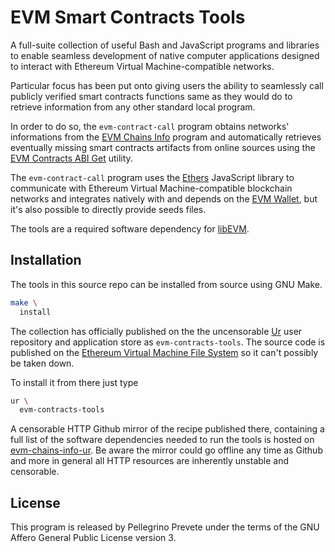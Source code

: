 [comment]: <> (SPDX-License-Identifier: AGPL-3.0)

[comment]: <> (-------------------------------------------------------------)
[comment]: <> (Copyright © 2024, 2025  Pellegrino Prevete)
[comment]: <> (All rights reserved)
[comment]: <> (-------------------------------------------------------------)

[comment]: <> (This program is free software: you can redistribute)
[comment]: <> (it and/or modify it under the terms of the GNU Affero)
[comment]: <> (General Public License as published by the Free)
[comment]: <> (Software Foundation, either version 3 of the License.)

[comment]: <> (This program is distributed in the hope that it will be useful,)
[comment]: <> (but WITHOUT ANY WARRANTY; without even the implied warranty of)
[comment]: <> (MERCHANTABILITY or FITNESS FOR A PARTICULAR PURPOSE. See the)
[comment]: <> (GNU Affero General Public License for more details.)

[comment]: <> (You should have received a copy of the GNU Affero General Public)
[comment]: <> (License along with this program.)
[comment]: <> (If not, see <https://www.gnu.org/licenses/>.)

# EVM Smart Contracts Tools

A full-suite collection of useful Bash and JavaScript
programs and libraries to enable seamless development
of native computer applications designed to interact
with Ethereum Virtual Machine-compatible networks. 

Particular focus has been put onto giving users the ability
to seamlessly call publicly verified smart contracts functions
same as they would do to retrieve information from any other standard
local program.

In order to do so, the `evm-contract-call` program obtains networks'
informations from the
[EVM Chains Info](
  https://github.com/themartiancompany/evm-chains-info)
program and automatically retrieves eventually missing smart
contracts artifacts from online sources using the
[EVM Contracts ABI Get](
  https://github.com/themartiancompany/evm-contracts-abi-get)
utility.

The `evm-contract-call` program uses the 
[Ethers](
  https://github.com/ethers-io/ethers.js)
JavaScript library to
communicate with Ethereum Virtual Machine-compatible
blockchain networks and integrates natively with
and depends on the
[EVM Wallet](
  https://github.com/themartiancompany/evm-wallet),
but it's also possible to directly provide seeds files.

The tools are a required software dependency for
[libEVM](
  https://github.com/themartiancompany/libevm).

## Installation

The tools in this source repo
can be installed from source using GNU Make.

```bash
make \
  install
```

The collection has officially published on the
the uncensorable
[Ur](
  https://github.com/themartiancompany/ur)
user repository and application store as
`evm-contracts-tools`.
The source code is published on the
[Ethereum Virtual Machine File System](
  https://github.com/themartiancompany/evmfs)
so it can't possibly be taken down.

To install it from there just type

```bash
ur \
  evm-contracts-tools
```

A censorable HTTP Github mirror of the recipe published there,
containing a full list of the software dependencies needed to run the
tools is hosted on
[evm-chains-info-ur](
  https://github.com/themartiancompany/evm-contracts-tools-ur).
Be aware the mirror could go offline any time as Github and more
in general all HTTP resources are inherently unstable and censorable.

## License

This program is released by Pellegrino Prevete under the terms
of the GNU Affero General Public License version 3.
